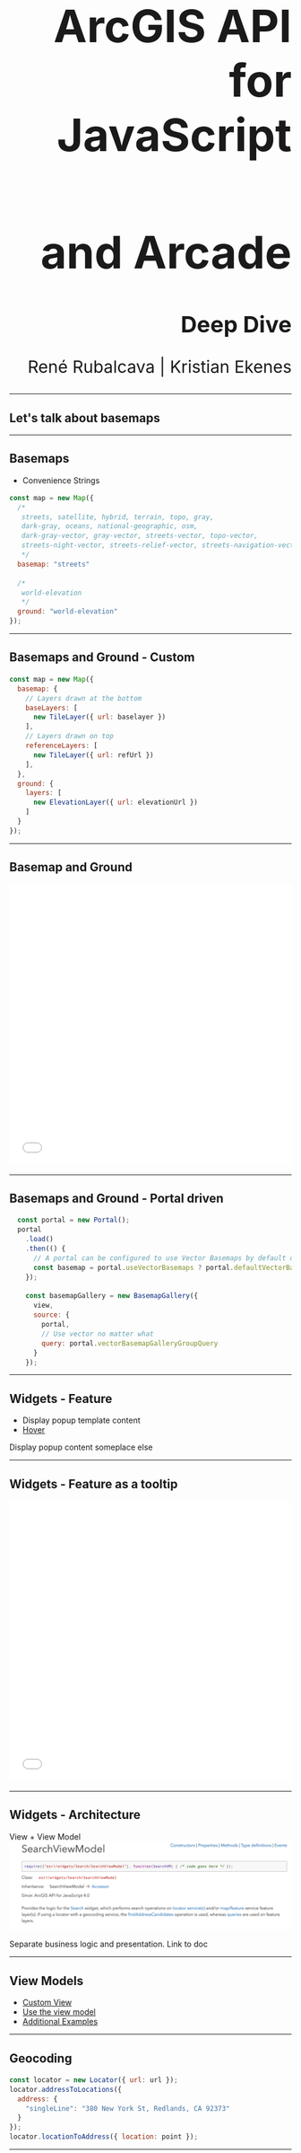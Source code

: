 <!-- ..slide: class="title" -->

<h1 style="text-align: right; font-size: 80px;">ArcGIS API for JavaScript</h1>
<h1 style="text-align: right; font-size: 80px;">and Arcade</h1>
<h2 style="text-align: right; font-size: 40px;">Deep Dive</h2>
<p style="text-align: right; font-size: 30px;">René Rubalcava | Kristian Ekenes</p>

---

<!-- .slide: class="section" -->

## Let's talk about basemaps

---

## Basemaps

- Convenience Strings

```js
const map = new Map({
  /*
   streets, satellite, hybrid, terrain, topo, gray,
   dark-gray, oceans, national-geographic, osm,
   dark-gray-vector, gray-vector, streets-vector, topo-vector,
   streets-night-vector, streets-relief-vector, streets-navigation-vector
   */
  basemap: "streets"

  /*
   world-elevation
   */
  ground: "world-elevation"
});
```

---

## Basemaps and Ground - Custom

```js
const map = new Map({
  basemap: {
    // Layers drawn at the bottom
    baseLayers: [
      new TileLayer({ url: baselayer })
    ],
    // Layers drawn on top
    referenceLayers: [
      new TileLayer({ url: refUrl })
    ],
  },
  ground: {
    layers: [
      new ElevationLayer({ url: elevationUrl })
    ]
  }
});
```

---

## Basemap and Ground

<iframe height='500' scrolling='no' title='VT Basemaps' src='//codepen.io/odoe/embed/preview/rpQOEM/?height=300&theme-id=31222&default-tab=js,result&embed-version=2' frameborder='no' allowtransparency='true' allowfullscreen='true' style='width: 100%;'>See the Pen <a href='https://codepen.io/odoe/pen/rpQOEM/'>VT Basemaps</a> by Rene Rubalcava (<a href='https://codepen.io/odoe'>@odoe</a>) on <a href='https://codepen.io'>CodePen</a>.
</iframe>

---

## Basemaps and Ground - Portal driven

```js
  const portal = new Portal();
  portal
    .load()
    .then(() {
      // A portal can be configured to use Vector Basemaps by default or not.
      const basemap = portal.useVectorBasemaps ? portal.defaultVectorBasemap : portal.defaultBasemap;
    });

    const basemapGallery = new BasemapGallery({
      view,
      source: {
        portal,
        // Use vector no matter what
        query: portal.vectorBasemapGalleryGroupQuery
      }
    });
```

---

## Widgets - Feature
 - Display popup template content
 - [Hover](https://developers.arcgis.com/javascript/latest/sample-code/sandbox/index.html?sample=widgets-feature)
<aside class="notes">Display popup content someplace else</aside>

---

## Widgets - Feature as a tooltip

<iframe height="500" style="width: 100%;" scrolling="no" title="FeatureView - Tooltip" src="//codepen.io/odoe/embed/preview/eoOvPj/?height=500&theme-id=31222&default-tab=js,result&editable=true" frameborder="no" allowtransparency="true" allowfullscreen="true">
  See the Pen <a href='https://codepen.io/odoe/pen/eoOvPj/'>FeatureView - Tooltip</a> by Rene Rubalcava
  (<a href='https://codepen.io/odoe'>@odoe</a>) on <a href='https://codepen.io'>CodePen</a>.
</iframe>

---

## Widgets - Architecture

 View + View Model
 ![Search View Model](images/searchviewmodel.png)

<aside class="notes"> Separate business logic and presentation. Link to doc  </aside>

---

## View Models

 - [Custom View](https://developers.arcgis.com/javascript/latest/sample-code/sandbox/index.html?sample=widgets-frameworks-react)
 - [Use the view model](https://developers.arcgis.com/example-apps/nearby-javascript/?utm_source=github&utm_campaign=example_apps_nearby_javascript)
  - [Additional Examples](https://odoe.net/blog/view-models-in-the-arcgis-api-for-javascript/)

---

## Geocoding

```js
const locator = new Locator({ url: url });
locator.addressToLocations({
  address: {
    "singleLine": "380 New York St, Redlands, CA 92373"
  }
});
locator.locationToAddress({ location: point });
```

---

## Geocoding

```js
const searchVM = new SearchVM();
searchVM.search("380 New York St, Redlands, CA 92373");
searchVM.search(location);
```

---

## Geocoding

```js
const portal = new Portal(...);
await portal.load();
portal.helperServices.geocode.map(geocoderService => {
  // objects with details on
  // geocode services for your portal
});
```

---

## Working with Accessor

- Objects are have properties that can be:
  - read and set
  - or read-only
  - constructor arguments
  - watchable

---

### Accessor - property access

```ts
layer.opacity = 0.5;
layer.title = "My test layer";

// setting multiple values
layer.set({
  opacity: 0.5,
  title: "My test layer"
});

// accessing the value of a deep property
view.get("map.basemap.title");
view.set("map.basemap.title", "new title");
```

---

### Accessor - property watching

```ts
mapView.watch("scale", (newValue, oldValue, property, target) => {
  console.log(`scale changed: ${newValue}`);
});


mapView.watch("map.basemap.title", (newValue, oldValue, property, target) => {
  console.log(`new basemap title: ${newValue}`);
});


mapView.watch("ready, stationary", (newValue, oldValue, property, target) => {
  console.log(`property ${property}: ${newValue}`);
});

watchUtils.whenTrue(view, "stationary", () => {
  console.log("view is stationary");
})
```

[watchUtils](https://developers.arcgis.com/javascript/latest/api-reference/esri-core-watchUtils.html)

---

## Promises

---

## Promises

- All asynchronous methods return a promise, no more [events](https://developers.arcgis.com/javascript/jsapi/querytask-amd.html#events)
- The basic pattern looks like this:

```js
layer.queryFeatures(query).then(handleResult).catch(handleError);
```

---

## Promises with async/await

- work with native promises

```js
const doQuery = async (query) => {
  const results = await layer.queryFeatures(query);
  const transformedResults = results.map(transformData);
  return transformedResults;
}
```

---

## Promises

- Load resources
- Asychronously initialized `Layer`, `WebMap`, `WebScene`, `View`

```js
const map = new Map({...})

view = new SceneView({
  map: map,
  //...
});

view.when(() => {
  // the view is ready to go
});
```

---

## Promises

```js
view.when(() => {
  return view.whenLayerView(map.findLayerById("awesomeLayer"));
})
.then(layerView => {
  return watchUtils.whenFalseOnce(layerView, "updating");
})
.then(result => {
  const layerView = result.target;
  return layerView.queryFeatures();
})
.then(doSomethingWithFeatures)
.catch(errorHandler);
```

[API sample](https://developers.arcgis.com/javascript/latest/sample-code/chaining-promises/index.html)

---

## async/await

```js
const init = async (doSomethingWithFeatures) => {
  await view.when();
  const layerView = await view.whenLayerView(map.findLayerById("awesomeLayer"));
  await watchUtils.whenFalseOnce(layerView, "updating");
  const featureSet = await layerView.queryFeatures();
  doSomethingWithFeatures(featureSet);
};

try {
  init();
}
catch(error) {
  errorHandler(error);
}

```

---

## Abort Signal

- Abort requests

```js
const controller = new AbortController();
const signal = controller.signal;

esriRequest(url, { signal });

// Abort the request
signal.abort();
```

---

## Abort Signal

<iframe height="500" style="width: 100%;" scrolling="no" title="Abort Controller" src="//codepen.io/odoe/embed/preview/eoYeBY/?height=500&theme-id=31222&default-tab=js,result" frameborder="no" allowtransparency="true" allowfullscreen="true">
  See the Pen <a href='https://codepen.io/odoe/pen/eoYeBY/'>Abort Controller</a> by Rene Rubalcava
  (<a href='https://codepen.io/odoe'>@odoe</a>) on <a href='https://codepen.io'>CodePen</a>.
</iframe>

---

## Patterns

---

## outFields

- Can be thought of as _additional fields_
- We determine what fields are needed for rendering, labels, and elevation in 3D
- Additional Popup fields requested as needed

---

## Loadables

- brings better control, and scheduling of loading resources.
- the views automatically loads the map and its layers

---

## Loadables

- `WebMap` / `WebScene` need to load:
 - the portal item
 - the layer module
 - the layer's item
- `MapView` / `SceneView` need to load:
 - the map
 - the layers

---

```js
  //In a single page application, get a feature from a FeatureLayer from a WebMap without displaying it, ASAP!
  const webmap = new WebMap({
    portalItem: {
      id: 'affa021c51944b5694132b2d61fe1057'
    }
  });

  webmap.load()
    .then(() => {
      return webmap.getLayer('myFeatureLayerId').load();
    })
    .then(featureLayer => {
      return featureLayer.queryFeatures({
        where: 'OBJECTID = 1'
      });
    })
    .then(result => {
      displayDetails(result.features[0]);
    })
    .otherwise(error => {
      console.error(error);
    });
```

---

## Zoom or Scale

```js
const view = new MapView({
  container: "viewDiv",
  map: map,
  center: [-116.5, 33.80],
  zoom: 14 // what does that really mean?
});
```

- Zoom = LOD (Level of Details)
- Not all LODs are created equal

---

## Zoom is not Scale

```js
const view = new MapView({
  container: "viewDiv",
  map: map,
  center: [-116.5, 33.80],
  scale: 50000 // I know what that means!
});
```

- Scale is portable
- Scale has meaning
- We still snap to closest LOD/zoom

---

## WebMap is still a Map

```js
const map = new WebMap({
  basemap: { ... },
  layers: [ ... ]
});
```

- Still acts like a regular `Map`
- Has some advantages

---

## WebMap is still a Map

<iframe height='500' scrolling='no' title='Local bookmarks' src='//codepen.io/odoe/embed/preview/QxrEVX/?height=500&theme-id=31222&default-tab=js,result&embed-version=2' frameborder='no' allowtransparency='true' allowfullscreen='true' style='width: 100%;'>See the Pen <a href='https://codepen.io/odoe/pen/QxrEVX/'>Local bookmarks</a> by Rene Rubalcava (<a href='https://codepen.io/odoe'>@odoe</a>) on <a href='https://codepen.io'>CodePen</a>.
</iframe>

---

## Sublayer to FeatureLayer

- You can extract a FeatureLayer from MapImageLayer Sublayer
- `sublayer.createFeatureLayer()`
- Can use capabilities not normally available with Sublayer

---

## Sublayer to FeatureLayer

<iframe height='500' scrolling='no' title='createFeatureLayer' src='//codepen.io/odoe/embed/preview/PaxeyO/?height=500&theme-id=31222&default-tab=js,result&embed-version=2' frameborder='no' allowtransparency='true' allowfullscreen='true' style='width: 100%;'>See the Pen <a href='https://codepen.io/odoe/pen/PaxeyO/'>createFeatureLayer</a> by Rene Rubalcava (<a href='https://codepen.io/odoe'>@odoe</a>) on <a href='https://codepen.io'>CodePen</a>.
</iframe>

---

## createQuery

- When you can do `layer.createQuery()`
  - `query` object will already have the layers filters and layer definitions
  - more consistent
- Use `new Query()` when you don't want predefined filters to be applied

---

## createQuery

<iframe height='500' scrolling='no' title='createQuery' src='//codepen.io/odoe/embed/preview/rKQqQW/?height=500&theme-id=31222&default-tab=js,result&embed-version=2' frameborder='no' allowtransparency='true' allowfullscreen='true' style='width: 100%;'>See the Pen <a href='https://codepen.io/odoe/pen/rKQqQW/'>createQuery</a> by Rene Rubalcava (<a href='https://codepen.io/odoe'>@odoe</a>) on <a href='https://codepen.io'>CodePen</a>.
</iframe>

---

## MapImageLayer

- If you want to modify Sublayers, do it after you load the layer
- Defining them upfront overrides the defaults
  - May not be what you want

---

## MapImageLayer

<iframe height='500' scrolling='no' title='MapImageLayer - Load Sublayers' src='//codepen.io/odoe/embed/preview/WyYBwL/?height=500&theme-id=31222&default-tab=js,result&embed-version=2' frameborder='no' allowtransparency='true' allowfullscreen='true' style='width: 100%;'>See the Pen <a href='https://codepen.io/odoe/pen/WyYBwL/'>MapImageLayer - Load Sublayers</a> by Rene Rubalcava (<a href='https://codepen.io/odoe'>@odoe</a>) on <a href='https://codepen.io'>CodePen</a>.
</iframe>

---

## LayerViews

- Renders the Layer
- When is it done though?
  - _hotly debated topic!_
  - When can you actually use it!!
  - Behavior different with optimized FeatureLayer

---

## LayerViews

<iframe height='500' scrolling='no' title='LayerView - Ready' src='//codepen.io/odoe/embed/preview/YvRJgj/?height=500&theme-id=31222&default-tab=js,result&embed-version=2' frameborder='no' allowtransparency='true' allowfullscreen='true' style='width: 100%;'>See the Pen <a href='https://codepen.io/odoe/pen/YvRJgj/'>LayerView - Ready</a> by Rene Rubalcava (<a href='https://codepen.io/odoe'>@odoe</a>) on <a href='https://codepen.io'>CodePen</a>.
</iframe>

---

## Filter and Effect

<iframe height="500" style="width: 100%;" scrolling="no" title="FilterEffects" src="//codepen.io/odoe/embed/preview/GeoKLB/?height=500&theme-id=31222&default-tab=html,result&editable=true" frameborder="no" allowtransparency="true" allowfullscreen="true">
  See the Pen <a href='https://codepen.io/odoe/pen/GeoKLB/'>FilterEffects</a> by Rene Rubalcava
  (<a href='https://codepen.io/odoe'>@odoe</a>) on <a href='https://codepen.io'>CodePen</a>.
</iframe>

---

# Arcade

---

## Why Arcade?

- Client-side calculation
  - Frequently updated datasets/layers
  - Calculate data from layers you don't own
- It persists across the platform
  - Secure
  - Runs on all supported devices/apps
- Lightweight
- Geospatial functions are first class members

---

## Normalization for rendering

```js
const renderer = {
  type: "simple", // autocasts as new SimpleRenderer()
  symbol: defaultSym,
  label: "U.S. County",
  visualVariables: [{
    type: "color",
    valueExpression: "($feature.POP_POVERTY / $feature.TOTPOP_CY ) * 100",
    legendOptions: {
      title: "% population in poverty by county"
    },
    stops: [
      { value: 10, color: "#FFFCD4" },
      { value: 30, color: "#350242" }
    ]
  }]
};
```

---

## Normalization for rendering

<iframe height='500' scrolling='no' title='Data-driven color' src='//codepen.io/kekenes/embed/preview/eopYPa/?height=500&theme-id=31222&default-tab=html,result&embed-version=2' frameborder='no' allowtransparency='true' allowfullscreen='true' style='width: 100%;'>See the Pen <a href='https://codepen.io/kekenes/pen/eopYPa/'>Data-driven color</a> by Kristian Ekenes (<a href='https://codepen.io/kekenes'>@kekenes</a>) on <a href='https://codepen.io'>CodePen</a>.
</iframe>

---

## Arcade in script

```html
<script type="text/arcgis-arcade" id="wind-direction">
  var DEG = $feature.WIND_DIRECT;
  var SPEED = $feature.WIND_SPEED;
  var DIR = When( SPEED == 0, "",
    (DEG < 22.5 && DEG >= 0) || DEG > 337.5, "N",
    DEG >= 22.5 && DEG < 67.5, "NE",
    DEG >= 67.5 && DEG < 112.5, "E",
    DEG >= 112.5 && DEG < 157.5, "SE",
    DEG >= 157.5 && DEG < 202.5, "S",
    DEG >= 202.5 && DEG < 247.5, "SW",
    DEG >= 247.5 && DEG < 292.5, "W",
    DEG >= 292.5 && DEG < 337.5, "NW", "" );
  return SPEED + " mph " + DIR;
</script>
```

```js
const windArcade = document.getElementById("wind-direction").text;

const windClass = {
  labelExpressionInfo: {
    expression: windArcade
  },
  labelPlacement: "above-right",
  symbol: createTextSymbol("#3ba53f")
};
```

---

## Arcade in script

[![Search View Model](images/arcade-weather.png)](https://developers.arcgis.com/javascript/latest/sample-code/labels-multiline/index.html)

---

90% of the time, you'll author Arcade expressions in the ArcGIS Online Arcade editor...

---

![Arcade editor](images/arcade-editor.png)

---

## Generating Arcade in behalf of your users

```js
function generateArcade(fields: string[], normalizationField?: string): string {
  const value = fields.map( field => `$feature.${field}` ).reduce( (a,c) => `${a} + ${c}`);
  const percentValue = normalizationField ? `( ( ${value} ) / $feature.${normalizationField} ) * 100` : value;
  return `Round( ${percentValue} )`;
}
```

[![arcade-generate](images/arcade-generate.png)](https://ekenes.github.io/conferences/ds-2019/arcade/demos/generate-arcade/)

---

## Generating Arcade in behalf of your users

[![Smart Mapping flow](images/smart-mapping-flow.png)](https://www.esri.com/arcgis-blog/products/js-api-arcgis/mapping/generating-arcade-expressions-what-smart-mapping-does-for-you/)

---

- [Relationship](https://www.esri.com/arcgis-blog/products/js-api-arcgis/mapping/smart-mapping-with-arcade-exploring-relationships/)
- [Predominance](https://www.esri.com/arcgis-blog/products/js-api-arcgis/mapping/smart-mapping-with-arcade-visualizing-predominance/)
- [Age](https://www.esri.com/arcgis-blog/products/js-api-arcgis/mapping/smart-mapping-with-arcade-exploring-age/)

---

## Generate Arcade for popups

[![arcade-popups](images/arcade-popups)](https://ekenes.github.io/esri-ts-samples/visualization/smart-mapping/predominance/popup-template/?id=e1f194d5f3184402a8a39b60b44693f4)

---

## Expression Sharing

https://github.com/Esri/arcade-expressions/

---

<!-- .slide: class="end" -->
